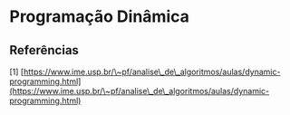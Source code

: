 # Programação Dinâmica

## Referências

\[1] [https://www.ime.usp.br/\~pf/analise\_de\_algoritmos/aulas/dynamic-programming.html](https://www.ime.usp.br/\~pf/analise\_de\_algoritmos/aulas/dynamic-programming.html)
